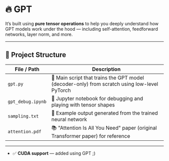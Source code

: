 # 🔥 GPT

It’s built using **pure tensor operations** to help you deeply understand how GPT models work under the hood — including self-attention, feedforward networks, layer norm, and more.

---

## 📁 Project Structure

| File / Path           | Description |
|-----------------------|-------------|
| `gpt.py`              | 🧠 Main script that trains the GPT model (decoder-only) from scratch using low-level PyTorch |
| `gpt_debug.ipynb`     | 🧪 Jupyter notebook for debugging and playing with tensor shapes |
| `sampling.txt`        | 📄 Example output generated from the trained neural network |
| `attention.pdf`       | 📚 "Attention Is All You Need" paper (original Transformer paper) for reference |

---
- ✅ **CUDA support** — added using GPT ;)
